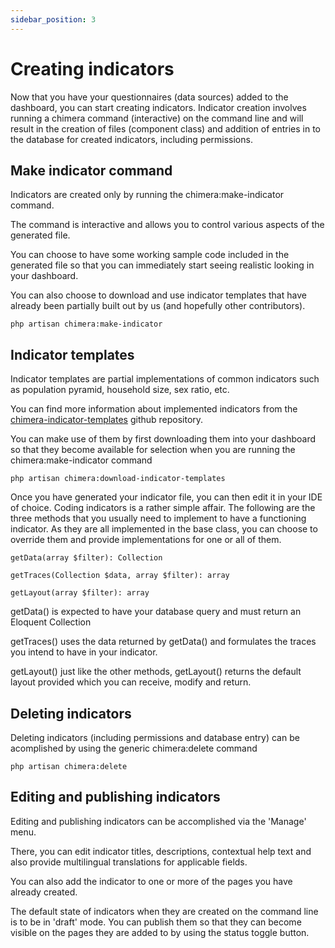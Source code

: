 ```yaml
---
sidebar_position: 3
---
```


# Creating indicators

Now that you have your questionnaires (data sources) added to the dashboard, you can start creating indicators. Indicator creation involves running a chimera command (interactive) on the command line and will result in the creation of files (component class) and addition of entries in to the database for created indicators, including permissions.

## Make indicator command
Indicators are created only by running the chimera:make-indicator command.

The command is interactive and allows you to control various aspects of the generated file. 

You can choose to have some working sample code included in the generated file so that you can immediately start seeing realistic looking in your dashboard. 

You can also choose to download and use indicator templates that have already been partially built out by us (and hopefully other contributors).

```
php artisan chimera:make-indicator
```

## Indicator templates
Indicator templates are partial implementations of common indicators such as population pyramid, household size, sex ratio, etc.

You can find more information about implemented indicators from the [chimera-indicator-templates](https://github.com/tech-acs/chimera-indicator-templates) github repository.

You can make use of them by first downloading them into your dashboard so that they become available for selection when you are running the chimera:make-indicator command

```
php artisan chimera:download-indicator-templates
```

Once you have generated your indicator file, you can then edit it in your IDE of choice. Coding indicators is a rather simple affair.
The following are the three methods that you usually need to implement to have a functioning indicator. As they are all implemented in the base class, you can choose to override them and provide implementations for one or all of them.

```
getData(array $filter): Collection

getTraces(Collection $data, array $filter): array

getLayout(array $filter): array
```

getData() is expected to have your database query and must return an Eloquent Collection

getTraces() uses the data returned by getData() and formulates the traces you intend to have in your indicator.

getLayout() just like the other methods, getLayout() returns the default layout provided which you can receive, modify and return.

## Deleting indicators
Deleting indicators (including permissions and database entry) can be acomplished by using the generic chimera:delete command

```
php artisan chimera:delete
```

## Editing and publishing indicators
Editing and publishing indicators can be accomplished via the 'Manage' menu.

There, you can edit indicator titles, descriptions, contextual help text and also provide multilingual translations for applicable fields.

You can also add the indicator to one or more of the pages you have already created. 

The default state of indicators when they are created on the command line is to be in 'draft' mode. You can publish them so that they can become visible on the pages they are added to by using the status toggle button.
